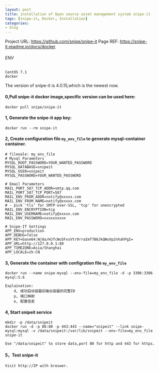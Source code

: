 ```yaml
---
layout: post
title: installation of Open source asset management system snipe-it 
tags: [snipe-it, Docker, Installation]
categories:
- blog
---
```


Project URL: https://github.com/snipe/snipe-it
Page REF: https://snipe-it.readme.io/docs/docker

###### ENV
	CentOS 7.1
	docker 

The version of snipe-it is 4.0.15,which is the newest now.


#### 0,Pull snipe-it docker image,specific version can be used here:

	docker pull snipe/snipe-it


#### 1, Generate the snipe-it app key:

	docker run --rm snipe-it
  
#### 2,  Create configuration file `my_env_file` to generate mysql-container container.

	# filenale: my_env_file
	# Mysql Parameters
	MYSQL_ROOT_PASSWORD=YOUR_WANTED_PASSWORD
	MYSQL_DATABASE=snipeit
	MYSQL_USER=snipeit
	MYSQL_PASSWORD=YOUR_WANTED_PASSWORD

	# Email Parameters
	MAIL_PORT_587_TCP_ADDR=smtp.qq.com
	MAIL_PORT_587_TCP_PORT=587
	MAIL_ENV_FROM_ADDR=notify@xxxxx.com
	MAIL_ENV_FROM_NAME=notify@xxxxx.com
	# - pick 'tls' for SMTP-over-SSL, 'tcp' for unencrypted
	MAIL_ENV_ENCRYPTION=tcp
	MAIL_ENV_USERNAME=notify@xxxxx.com
	MAIL_ENV_PASSWORD=xxxxxxxxxx

	# Snipe-IT Settings
	APP_ENV=production
	APP_DEBUG=false
	APP_KEY=base64:Wj8a/HJfcWu5FxsVtr9rraImf7B6JkQWuVp2nhahPgI=
	APP_URL=http://127.0.0.1:80
	APP_TIMEZONE=Asia/Shanghai
	APP_LOCALE=zh-CN



#### 3, Generate the container with configration file `my_env_file`  

	docker run --name snipe-mysql --env-file=my_env_file -d -p 3306:3306 mysql:5.6

	Explaination:
		d, 成功启动容器后输出容器的完整ID
		p, 端口映射
		e, 配置信息  

#### 4, Start snipeit service  
	
	mkdir -p /data/snipeit
	docker run -d -p 80:80 -p 443:443 --name="snipeit" --link snipe-mysql:mysql -v /data/snipeit:/var/lib/snipeit --env-file=my_env_file snipe-it

	Use "/data/snipeit" to store data,port 80 for http and 443 for https.

#### 5，Test snipe-it

	Visit http://IP with broswer.

